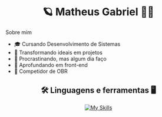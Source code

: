 <h1 align="center">🪐 Matheus Gabriel 👨‍💻</h1>
<p>
  Sobre mim
  <ul>
    <li>🎓 Cursando Desenvolvimento de Sistemas</li>
    <li>🎨 Transformando ideais em projetos</li>
    <li>🥽 Procrastinando, mas algum dia faço</li>
    <li>🔭 Aprofundando em front-end</li>
    <li>🤖 Competidor de OBR</li>
  </ul>
</p>

<h2 align="center">🛠 Linguagens e ferramentas 🖥</h2>
<div align="center">
  
[![My Skills](https://skillicons.dev/icons?i=html,css,scss,mysql,js,nodejs,react,java,arduino,pr,figma,md,github,vscode,eclipse&perline=8)](https://skillicons.dev)
</div>
